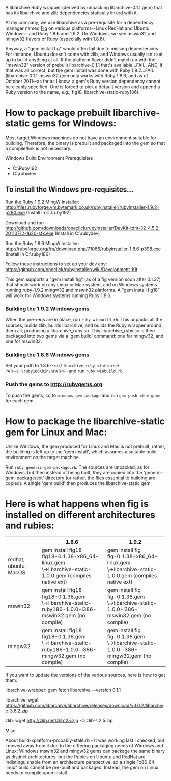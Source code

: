 A libarchive Ruby wrapper (derived by unpacking libarchive-0.1.1.gem) that has its libarchive and zlib dependencies statically linked with it.

At my company, we use libarchive as a pre-requisite for a dependency manager named [Fig](http://github.com/mfoemmel/fig) on various platforms--Linux RedHat and Ubuntu, Windows--and Ruby 1.8.6 and 1.9.2.  On Windows, we see mswin32 and mingw32 flavors of Ruby (especially with 1.8.6).

Anyway, a "gem install fig" would often fail due to missing dependencies.  For instance, Ubuntu doesn't come with zlib, and Windows usually isn't set up to build anything at all.  If the platform flavor didn't match up with the "mswin32" version of prebuilt libarchive-0.1.1 that's available...FAIL.  AND, if that was all correct, but the gem install was done with Ruby 1.9.2...FAIL (libarchive-0.1.1-mswin32.gem only works with Ruby 1.8.6, and as of October 2011--as far as I know, a gem's Ruby version dependency cannot be cleanly specified.  One is forced to pick a default version and append a Ruby version to the name, e.g., fig18, libarchive-static-ruby186).


# How to package prebuilt libarchive-static gems for Windows:

Most target Windows machines do not have an environment suitable for building.  Therefore, the binary is prebuilt
and packaged into the gem so that a compile/link is not necessary.

Windows Build Environment Prerequisites
* C:\Ruby192
* C:\rubydev

## To install the Windows pre-requisites...

Run the Ruby 1.9.2 MingW installer: http://files.rubyforge.vm.bytemark.co.uk/rubyinstaller/rubyinstaller-1.9.2-p290.exe (Install in C:\ruby192)

Download and run http://github.com/downloads/oneclick/rubyinstaller/DevKit-tdm-32-4.5.2-20110712-1620-sfx.exe (Install in C:\rubydev)

Run the Ruby 1.8.6 MingW installer: http://rubyforge.org/frs/download.php/71066/rubyinstaller-1.8.6-p398.exe (Install in C:\ruby186)

Follow these instructions to set up your dev env:  https://github.com/oneclick/rubyinstaller/wiki/Development-Kit

This gem supports a "gem install fig" (as of a fig version soon after 0.1.37) that should work on any Linux or Mac system, and on Windows systems running ruby-1.9.2 mingw32 and mswin32 platforms. A "gem install fig18" will work for Windows systems running Ruby 1.8.6.

### Building the 1.9.2 Windows gems 

When the pre-reqs are in place, run `ruby winbuild.rb`.  This unpacks all the sources, builds zlib, builds libarchive,
and builds the Ruby wrapper around them all, producing a libarchive_ruby.so.  This libarchive_ruby.so is then packaged into
two gems via a 'gem build' command: one for mingw32, and one for mswin32.

### Building the 1.8.6 Windows gems

Set your path to 1.8.6--`c:\libarchive-ruby-static>set PATH=C:\ruby186\bin;%PATH%`--and run `ruby winbuild.rb`.

### Push the gems to http://rubygems.org

To push the gems, cd to `windows-gem-package` and run `gem push <the-gem>` for each gem.


# How to package the libarchive-static gem for Linux and Mac:

Unlike Windows, the gem produced for Linux and Mac is not prebuilt; rather, the building is left up to the 'gem install', which
assumes a suitable build environment on the target machine.

Run `ruby generic-gem-package.rb`.  The sources are unpacked, as for Windows, but then instead of being built, they
are copied into the 'generic-gem-package/ext' directory (or rather, the files essential to building are copied).  A
single 'gem build' then produces the libarchive-static gem.

# Here is what happens when fig is installed on different architectures and rubies:

<table>
<tr>
  <th>&nbsp;</th>
  <th>1.8.6</th>
  <th>1.9.2</th>
</tr>
<tr>
  <td>redhat, ubuntu, MacOS</td>
  <td>gem install fig18<br>fig18-0.1.38-x86_64-linux.gem<br>\->libarchive-static-1.0.0.gem (compiles native ext)</td>
  <td>gem install fig<br>fig-0.1.38-x86_64-linux.gem<br>\->libarchive-static-1.0.0.gem (compiles native ext)</td>
</tr>  
<tr>
  <td>mswin32</td>
  <td>gem install fig18<br>fig18-0.1.38.gem<br>\->libarchive-static-ruby186-1.0.0-i386-mswin32.gem (no compile)</td>
  <td>gem install fig<br>fig-0.1.38.gem<br>\->libarchive-static-1.0.0-i386-mswin32.gem (no compile)</td>
</tr>
<tr>
  <td>mingw32</td>
  <td>gem install fig18<br>fig18-0.1.38.gem<br>\->libarchive-static-ruby186-1.0.0-i386-mingw32.gem (no compile)</td>
  <td>gem install fig<br>fig-0.1.38.gem<br>\->libarchive-static-1.0.0-i386-mingw32.gem (no compile)</td>
</tr>
</table>

If you want to update the versions of the various sources, here is how to get them:

libarchive-wrapper:  gem fetch libarchive --version 0.1.1

libarchive: wget https://github.com/libarchive/libarchive/releases/download/v3.6.2/libarchive-3.6.2.zip

zlib: wget http://zlib.net/zlib125.zip -O zlib-1.2.5.zip

Misc: 

About build-xplatform-probably-stale.rb - It was working last I checked, but I moved away from it due to the differing packaging needs of Windows and Linux:  Windows mswin32 and mingw32 gems can package the same binary as distinct architectures, but the Rubies on Ubuntu and RedHat are indistinguishable from an architecture perspective, so a single "x86_64-linux" build cannot be pre-built and packaged.  Instead, the gem on Linux needs to compile upon install.
